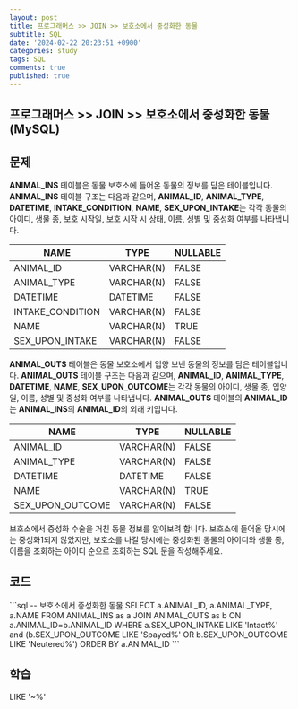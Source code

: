 ```yaml
---
layout: post
title: 프로그래머스 >> JOIN >> 보호소에서 중성화한 동물
subtitle: SQL
date: '2024-02-22 20:23:51 +0900'
categories: study
tags: SQL
comments: true
published: true
---
```

## 프로그래머스 >> JOIN >> 보호소에서 중성화한 동물(MySQL)

<h2>문제</h2>
<b>ANIMAL_INS</b> 테이블은 동물 보호소에 들어온 동물의 정보를 담은 테이블입니다. <b>ANIMAL_INS</b> 테이블 구조는 다음과 같으며, <b>ANIMAL_ID</b>, <b>ANIMAL_TYPE</b>, <b>DATETIME</b>, <b>INTAKE_CONDITION</b>, <b>NAME</b>, <b>SEX_UPON_INTAKE</b>는 각각 동물의 아이디, 생물 종, 보호 시작일, 보호 시작 시 상태, 이름, 성별 및 중성화 여부를 나타냅니다.<br>
<table>
    <thead>
        <th>NAME</th>
        <th>TYPE</th>
        <th>NULLABLE</th>
    </thead>
    <tbody>
        <tr>
            <td>ANIMAL_ID</td>
            <td>VARCHAR(N)</td>
            <td>FALSE</td>
        </tr>
        <tr>
            <td>ANIMAL_TYPE</td>
            <td>VARCHAR(N)</td>
            <td>FALSE</td>
        </tr>
        <tr>
            <td>DATETIME</td>
            <td>DATETIME</td>
            <td>FALSE</td>
        </tr>
        <tr>
            <td>INTAKE_CONDITION</td>
            <td>VARCHAR(N)</td>
            <td>FALSE</td>
        </tr>
        <tr>
            <td>NAME</td>
            <td>VARCHAR(N)</td>
            <td>TRUE</td>
        </tr>
        <tr>
            <td>SEX_UPON_INTAKE</td>
            <td>VARCHAR(N)</td>
            <td>FALSE</td>
        </tr>
    </tbody>
</table>
<b>ANIMAL_OUTS</b> 테이블은 동물 보호소에서 입양 보낸 동물의 정보를 담은 테이블입니다. <b>ANIMAL_OUTS</b> 테이블 구조는 다음과 같으며, <b>ANIMAL_ID</b>, <b>ANIMAL_TYPE</b>, <b>DATETIME</b>, <b>NAME</b>, <b>SEX_UPON_OUTCOME</b>는 각각 동물의 아이디, 생물 종, 입양일, 이름, 성별 및 중성화 여부를 나타냅니다. <b>ANIMAL_OUTS</b> 테이블의 <b>ANIMAL_ID</b>는 <b>ANIMAL_INS</b>의 <b>ANIMAL_ID</b>의 외래 키입니다.<br>
<table>
    <thead>
        <th>NAME</th>
        <th>TYPE</th>
        <th>NULLABLE</th>
    </thead>
    <tbody>
        <tr>
            <td>ANIMAL_ID</td>
            <td>VARCHAR(N)</td>
            <td>FALSE</td>
        </tr>
        <tr>
            <td>ANIMAL_TYPE</td>
            <td>VARCHAR(N)</td>
            <td>FALSE</td>
        </tr>
        <tr>
            <td>DATETIME</td>
            <td>DATETIME</td>
            <td>FALSE</td>
        </tr>
        <tr>
            <td>NAME</td>
            <td>VARCHAR(N)</td>
            <td>TRUE</td>
        </tr>
        <tr>
            <td>SEX_UPON_OUTCOME</td>
            <td>VARCHAR(N)</td>
            <td>FALSE</td>
        </tr>
    </tbody>
</table>
보호소에서 중성화 수술을 거친 동물 정보를 알아보려 합니다. 보호소에 들어올 당시에는 중성화1되지 않았지만, 보호소를 나갈 당시에는 중성화된 동물의 아이디와 생물 종, 이름을 조회하는 아이디 순으로 조회하는 SQL 문을 작성해주세요.<br>
<h2>코드</h2>
```sql
-- 보호소에서 중성화한 동물
SELECT a.ANIMAL_ID, a.ANIMAL_TYPE, a.NAME
FROM ANIMAL_INS as a JOIN ANIMAL_OUTS as b ON a.ANIMAL_ID=b.ANIMAL_ID
WHERE a.SEX_UPON_INTAKE LIKE 'Intact%' and (b.SEX_UPON_OUTCOME LIKE 'Spayed%' OR b.SEX_UPON_OUTCOME LIKE 'Neutered%')
ORDER BY a.ANIMAL_ID
```
<h2>학습</h2>
LIKE '~%'<br>





